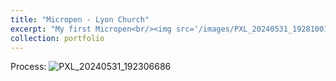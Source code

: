 ```yaml
---
title: "Micropen - Lyon Church"
excerpt: "My first Micropen<br/><img src='/images/PXL_20240531_192810016.jpg'>"
collection: portfolio
---
```

Process:
![PXL_20240531_192306686](https://github.com/user-attachments/assets/52d2d181-817f-4594-b090-0dddc05c304f)
